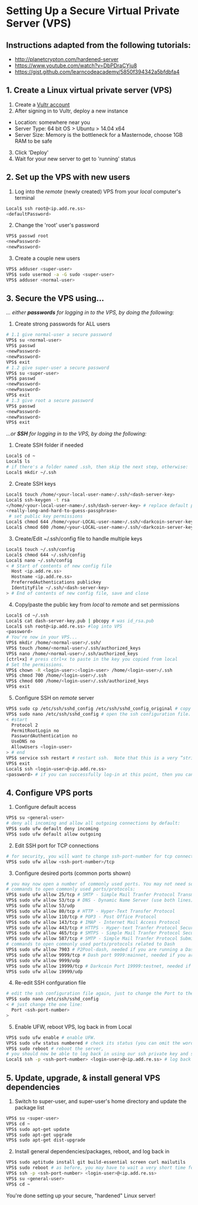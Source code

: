 # Setting Up a Secure Virtual Private Server (VPS)

## Instructions adapted from the following tutorials:
* http://planetcrypton.com/hardened-server
* https://www.youtube.com/watch?v=DbPDraCYju8
* https://gist.github.com/learncodeacademy/5850f394342a5bfdbfa4

## 1. Create a Linux virtual private server (VPS)

1. Create a [Vultr account](https://vultr.com)
2. After signing in to Vultr, deploy a new instance
  * Location: somewhere near you
  * Server Type: 64 bit OS > Ubuntu > 14.04 x64
  * Server Size: Memory is the bottleneck for a Masternode, choose 1GB RAM to be safe
3. Click 'Deploy'
4. Wait for your new server to get to 'running' status

## 2. Set up the VPS with new users

1. Log into the *remote* (newly created) VPS from your *local* computer's terminal

  ```sh
  Local$ ssh root@<ip.add.re.ss>
  <defaultPassword>
  ```
2. Change the 'root' user's password

  ```sh
  VPS$ passwd root
  <newPassword>
  <newPassword>
  ```
3. Create a couple new users

  ```sh
  VPS$ adduser <super-user>
  VPS$ sudo usermod -a -G sudo <super-user>
  VPS$ adduser <normal-user>
  ```

## 3. Secure the VPS using...

*... either __passwords__ for logging in to the VPS, by doing the following:*
1. Create strong passwords for ALL users
```sh
# 1.1 give normal-user a secure password
VPS$ su <normal-user>
VPS$ passwd
<newPassword>
<newPassword>
VPS$ exit
# 1.2 give super-user a secure password
VPS$ su <super-user>
VPS$ passwd
<newPassword>
<newPassword>
VPS$ exit
# 1.3 give root a secure password
VPS$ passwd
<newPassword>
<newPassword>
VPS$ exit
```

*...or __SSH__ for logging in to the VPS, by doing the following:*

1. Create SSH folder if needed
```sh
Local$ cd ~
Local$ ls
# if there's a folder named .ssh, then skip the next step, otherwise:
Local$ mkdir ~/.ssh
```
2. Create SSH keys
```sh
Local$ touch /home/<your-local-user-name>/.ssh/<dash-server-key>
Local$ ssh-keygen -t rsa
</home/<your-local-user-name>/.ssh/dash-server-key> # replace default path with one we just created
<really-long-and-hard-to-guess-passphrase>
 # set public key permissions
Local$ chmod 644 /home/<your-LOCAL-user-name>/.ssh/<darkcoin-server-key>.pub
Local$ chmod 600 /home/<your-LOCAL-user-name>/.ssh/<darkcoin-server-key>
```
3. Create/Edit ~/.ssh/config file to handle multiple keys
```sh
Local$ touch ~/.ssh/config
Local$ chmod 644 ~/.ssh/config
Local$ nano ~/.ssh/config
< # Start of contents of new config file
  Host <ip.add.re.ss>
  Hostname <ip.add.re.ss>
  PreferredAuthentications publickey
  IdentityFile ~/.ssh/<dash-server-key>
> # End of contents of new config file, save and close
```
4. Copy/paste the public key from *local* to *remote* and set permissions
```sh
Local$ cd ~/.ssh
Local$ cat dash-server-key.pub | pbcopy # was id_rsa.pub
Local$ ssh root@<ip.add.re.ss> #log into VPS
<password>
# You're now in your VPS...
VPS$ mkdir /home/<normal-user>/.ssh/
VPS$ touch /home/<normal-user>/.ssh/authorized_keys
VPS$ nano /home/<normal-user>/.ssh/authorized_keys
[ctrl+x] # press ctrl+x to paste in the key you copied from local
# Set the permissions.
VPS$ chown -R <login-user>:<login-user> /home/<login-user>/.ssh
VPS$ chmod 700 /home/<login-user>/.ssh
VPS$ chmod 600 /home/<login-user>/.ssh/authorized_keys
VPS$ exit
```
5. Configure SSH on *remote* server
```sh
VPS$ sudo cp /etc/ssh/sshd_config /etc/ssh/sshd_config_original # copy config file just in case we screw things up while editing it, just in case.
VPS$ sudo nano /etc/ssh/sshd_config # open the ssh configuration file. The things  we need to check, set, or add within the sshd_config file are below:
< #start
  Protocol 2
  PermitRootLogin no
  PasswordAuthentication no
  UseDNS no
  AllowUsers <login-user>
> # end
VPS$ service ssh restart # restart ssh.  Note that this is a very “strict” configuration.  You will now ONLY be allowed to log-in to your REMOTE server from your current LOCAL machine.  To be able to log-in from a different LOCAL machine you would need to copy the private ssh key from your LOCAL machine onto the other LOCAL machine.  (You might want to keep the private key on an encrypted usb flash drive for such purposes.)  If that other LOCAL machine were not also owned by you, then you would want to delete the private key from it after you were done using it.  If you were willing to compromise just a bit on security you could leave PasswordAuthentication set to yes; it would be better if you could avoid doing this, however, in the event someone guessed or otherwise found out login-user's password.  You should now try to log-out as root and then ssh log-in as <login-user>:
VPS$ exit
Local$ ssh <login-user>@<ip.add.re.ss>
<password> # if you can successfully log-in at this point, then you can continue on to the “Configuring Ports” section below.  If you cannot log-in, then you can try to go back and fix any problems by logging-in through a web-based console provided by your cloud-server's host.  If you just can't get it working no matter what, you may have to start again, rebuilding the server from scratch.
```

## 4. Configure VPS ports

1. Configure default access
```sh
VPS$ su <general-user>
# deny all incoming and allow all outgoing connections by default:
VPS$ sudo ufw default deny incoming
VPS$ sudo ufw default allow outgoing
```
2. Edit SSH port for TCP connections
```sh
# for security, you will want to change ssh-port-number for tcp connections, and open that port.  (We will refer to this as <ssh-port-number>.)
VPS$ sudo ufw allow <ssh-port-number>/tcp
```
3. Configure desired ports (common ports shown)
```sh
# you may now open a number of commonly used ports. You may not need some of these ports, or be unsure as to which you do or do not need.  For most configurations, opening the ports shown below should be safe.  If you are sure that you do not need to open some port, feel free to skip that step.  Also if you wanted to close a port later on, you could to this by simply issuing the command: sudo ufw deny <port>/<optional: protocol>.  For example, to close port 53 for everything: sudo ufw deny 53. To deny incoming tcp packets to port 53: VPS$ sudo ufw deny 53/tcp. To deny incoming udp packets to port 53: VPS$ sudo ufw deny 53/udp.  
# commands to open commonly used ports/protocols:
VPS$ sudo ufw allow 25/tcp # SMTP - Simple Mail Tranfer Protocol Transmission
VPS$ sudo ufw allow 53/tcp # DNS - Dynamic Name Server (use both lines)
VPS$ sudo ufw allow 53/udp
VPS$ sudo ufw allow 80/tcp # HTTP - Hyper-Text Transfer Protocol
VPS$ sudo ufw allow 110/tcp # POP3 - Post Office Protocol
VPS$ sudo ufw allow 143/tcp # IMAP - Internet Mail Access Protocol
VPS$ sudo ufw allow 443/tcp # HTTPS - Hyper-text Tranfer Protocol Secure
VPS$ sudo ufw allow 465/tcp # SMTPS - Simple Mail Tranfer Protocol Secure
VPS$ sudo ufw allow 587/tcp # SMTP - Simple Mail Tranfer Protocol Submission
# commands to open commonly used ports/protocols related to Dash
VPS$ sudo ufw allow 7903 # P2Pool-dash, needed if you are running a Dash P2Pool
VPS$ sudo ufw allow 9999/tcp # Dash port 9999:mainnet, needed if you are running Dash on the standard main network, both lines
VPS$ sudo ufw allow 9999/udp
VPS$ sudo ufw allow 19999/tcp # Darkcoin Port 19999:testnet, needed if you are running Dash on the testing network, both lines
VPS$ sudo ufw allow 19999/udp
```
4. Re-edit SSH confguration file
```sh
# edit the ssh configuration file again, just to change the Port to the <ssh-port-number> you chose above:
VPS$ sudo nano /etc/ssh/sshd_config
< # just change the one line:
  Port <ssh-port-number>
>
```
5. Enable UFW, reboot VPS, log back in from Local
```sh
VPS$ sudo ufw enable # enable UFW.
VPS$ sudo ufw status numbered # check its status (you can omit the word “numbered,” but it provides more information)
VPS$ sudo reboot # reboot the server,
# you should now be able to log back in using our ssh private key and ssh passphrase, now also including the new <ssh-port-number> in the login. You may have to wait about a minute or so for it to boot up before you can login
Local$ ssh -p <ssh-port-number> <login-user>@<ip.add.re.ss> # log back in, if it works, continue to the next section, “Update and Upgrade and Install General-Dependencies.”  If it does not work, you may have to rebuild from scratch, unless you can log-in via a web-console provided by your cloudserver host to try to fix the problem.
```

## 5. Update, upgrade, & install general VPS dependencies

1. Switch to super-user, and super-user's home directory and update the package list
```sh
VPS$ su <super-user>
VPS$ cd ~
VPS$ sudo apt-get update
VPS$ sudo apt-get upgrade
VPS$ sudo apt-get dist-upgrade
```
2. Install general dependencies/packages, reboot, and log back in
```sh
VPS$ sudo aptitude install git build-essential screen curl mailutils
VPS$ sudo reboot # as before, you may have to wait a very short time for it to boot up before you can login.)
VPS$ ssh -p <ssh-port-number> <login-user>@<ip.add.re.ss>
VPS$ su <general-user>
VPS$ cd ~
```

You're done setting up your secure, "hardened" Linux server!
